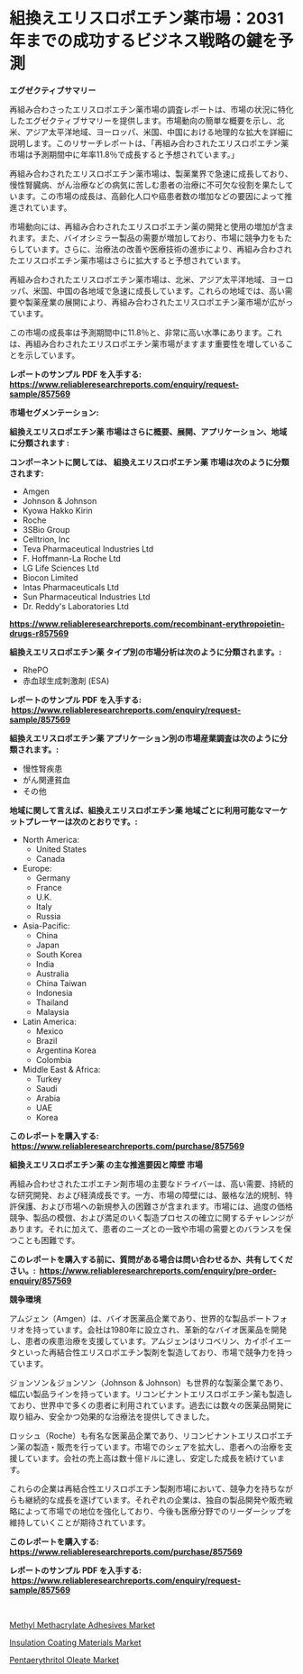 <p><h1>組換えエリスロポエチン薬市場：2031年までの成功するビジネス戦略の鍵を予測</h1></p><p><strong>エグゼクティブサマリー</strong></p>
<p><p>再組み合わさったエリスロポエチン薬市場の調査レポートは、市場の状況に特化したエグゼクティブサマリーを提供します。市場動向の簡単な概要を示し、北米、アジア太平洋地域、ヨーロッパ、米国、中国における地理的な拡大を詳細に説明します。このリサーチレポートは、「再組み合わされたエリスロポエチン薬市場は予測期間中に年率11.8％で成長すると予想されています。」</p><p>再組み合わされたエリスロポエチン薬市場は、製薬業界で急速に成長しており、慢性腎臓病、がん治療などの病気に苦しむ患者の治療に不可欠な役割を果たしています。この市場の成長は、高齢化人口や癌患者数の増加などの要因によって推進されています。</p><p>市場動向には、再組み合わされたエリスロポエチン薬の開発と使用の増加が含まれます。また、バイオシミラー製品の需要が増加しており、市場に競争力をもたらしています。さらに、治療法の改善や医療技術の進歩により、再組み合わされたエリスロポエチン薬市場はさらに拡大すると予想されています。</p><p>再組み合わされたエリスロポエチン薬市場は、北米、アジア太平洋地域、ヨーロッパ、米国、中国の各地域で急速に成長しています。これらの地域では、高い需要や製薬産業の展開により、再組み合わされたエリスロポエチン薬市場が広がっています。</p><p>この市場の成長率は予測期間中に11.8％と、非常に高い水準にあります。これは、再組み合わされたエリスロポエチン薬市場がますます重要性を増していることを示しています。</p></p>
<p><strong>レポートのサンプル PDF を入手する: <a href="https://www.reliableresearchreports.com/enquiry/request-sample/857569">https://www.reliableresearchreports.com/enquiry/request-sample/857569</a></strong></p>
<p><strong>市場セグメンテーション:</strong></p>
<p><strong> 組換えエリスロポエチン薬 市場はさらに概要、展開、アプリケーション、地域に分類されます :</strong></p>
<p><strong>コンポーネントに関しては、 組換えエリスロポエチン薬 市場は次のように分類されます: &nbsp;</strong></p>
<p><ul><li>Amgen</li><li>Johnson & Johnson</li><li>Kyowa Hakko Kirin</li><li>Roche</li><li>3SBio Group</li><li>Celltrion, Inc</li><li>Teva Pharmaceutical Industries Ltd</li><li>F. Hoffmann-La Roche Ltd</li><li>LG Life Sciences Ltd</li><li>Biocon Limited</li><li>Intas Pharmaceuticals Ltd</li><li>Sun Pharmaceutical Industries Ltd</li><li>Dr. Reddy's Laboratories Ltd</li></ul></p>
<p><strong><a href="https://www.reliableresearchreports.com/recombinant-erythropoietin-drugs-r857569">https://www.reliableresearchreports.com/recombinant-erythropoietin-drugs-r857569</a></strong></p>
<p><strong> 組換えエリスロポエチン薬 タイプ別の市場分析は次のように分類されます。:</strong></p>
<p><ul><li>RhePO</li><li>赤血球生成刺激剤 (ESA)</li></ul></p>
<p><strong>レポートのサンプル PDF を入手する: &nbsp;<a href="https://www.reliableresearchreports.com/enquiry/request-sample/857569">https://www.reliableresearchreports.com/enquiry/request-sample/857569</a></strong></p>
<p><strong> 組換えエリスロポエチン薬 アプリケーション別の市場産業調査は次のように分類されます。:</strong></p>
<p><ul><li>慢性腎疾患</li><li>がん関連貧血</li><li>その他</li></ul></p>
<p><strong>地域に関して言えば、組換えエリスロポエチン薬 地域ごとに利用可能なマーケットプレーヤーは次のとおりです。:</strong></p>
<p><ul>
    <li>
        North America:
        <ul>
            <li>United States</li>
            <li>Canada</li>
        </ul>
    </li>
    <li>
        Europe:
        <ul>
            <li>Germany</li>
            <li>France</li>
            <li>U.K.</li>
            <li>Italy</li>
            <li>Russia</li>
        </ul>
    </li>
    <li>
        Asia-Pacific:
        <ul>
            <li>China</li>
            <li>Japan</li>
            <li>South Korea</li>
            <li>India</li>
            <li>Australia</li>
            <li>China Taiwan</li>
            <li>Indonesia</li>
            <li>Thailand</li>
            <li>Malaysia</li>
        </ul>
    </li>
    <li>
        Latin America:
        <ul>
            <li>Mexico</li>
            <li>Brazil</li>
            <li>Argentina Korea</li>
            <li>Colombia</li>
        </ul>
    </li>
    <li>
        Middle East & Africa:
        <ul>
            <li>Turkey</li>
            <li>Saudi</li>
            <li>Arabia</li>
            <li>UAE</li>
            <li>Korea</li>
        </ul>
    </li>
    </ul></p>
<p><strong>このレポートを購入する: &nbsp;<a href="https://www.reliableresearchreports.com/purchase/857569">https://www.reliableresearchreports.com/purchase/857569</a></strong></p>
<p><strong>組換えエリスロポエチン薬 の主な推進要因と障壁 市場</strong></p>
<p><p>再組み合わせされたエポエチン剤市場の主要なドライバーは、高い需要、持続的な研究開発、および経済成長です。一方、市場の障壁には、厳格な法的規制、特許保護、および市場への新規参入の困難さが含まれます。市場には、過度の価格競争、製品の模倣、および満足のいく製造プロセスの確立に関するチャレンジがあります。それに加えて、患者のニーズとの一致や市場の需要とのバランスを保つことも困難です。</p></p>
<p><strong>このレポートを購入する前に、質問がある場合は問い合わせるか、共有してください。:&nbsp; <a href="https://www.reliableresearchreports.com/enquiry/pre-order-enquiry/857569">https://www.reliableresearchreports.com/enquiry/pre-order-enquiry/857569</a></strong></p>
<p><strong>競争環境</strong></p>
<p><p>アムジェン（Amgen）は、バイオ医薬品企業であり、世界的な製品ポートフォリオを持っています。会社は1980年に設立され、革新的なバイオ医薬品を開発し、患者の疾患治療を支援しています。アムジェンはリコベリン、カイポイエータといった再結合性エリスロポエチン製剤を製造しており、市場で競争力を持っています。</p><p>ジョンソン＆ジョンソン（Johnson & Johnson）も世界的な製薬企業であり、幅広い製品ラインを持っています。リコンビナントエリスロポエチン薬も製造しており、世界中で多くの患者に利用されています。過去には数々の医薬品開発に取り組み、安全かつ効果的な治療法を提供してきました。</p><p>ロッシュ（Roche）も有名な医薬品企業であり、リコンビナントエリスロポエチン薬の製造・販売を行っています。市場でのシェアを拡大し、患者への治療を支援しています。会社の売上高は数十億ドルに達し、安定した成長を続けています。</p><p>これらの企業は再結合性エリスロポエチン製剤市場において、競争力を持ちながらも継続的な成長を遂げています。それぞれの企業は、独自の製品開発や販売戦略によって市場での地位を強化しており、今後も医療分野でのリーダーシップを維持していくことが期待されています。</p></p>
<p><strong>このレポートを購入する: &nbsp; <a href="https://www.reliableresearchreports.com/purchase/857569">https://www.reliableresearchreports.com/purchase/857569</a></strong></p>
<p><strong>レポートのサンプル PDF を入手する: &nbsp;<a href="https://www.reliableresearchreports.com/enquiry/request-sample/857569">https://www.reliableresearchreports.com/enquiry/request-sample/857569</a></strong><strong></strong></p>
<p>&nbsp;</p>
<p><p><a href="https://copper-carbon-84f.notion.site/Methyl-Methacrylate-Adhesives-Market-Size-2024-2031-Global-Industrial-Analysis-Key-Geographical-R-2ce1765ac710491ea36394490cf9009a">Methyl Methacrylate Adhesives Market</a></p><p><a href="https://circular-yam-9b9.notion.site/Insulation-Coating-Materials-Market-Share-Market-New-Trends-Analysis-Report-By-Type-By-Applicatio-607e6876edb04779a816197963006514">Insulation Coating Materials Market</a></p><p><a href="https://cedar-agate-3da.notion.site/Pentaerythritol-Oleate-Market-Dynamics-2024-2031-Also-about-Its-Market-Trends-Projections-and-Opp-7088d37340334e0c8e6375dd752f1323">Pentaerythritol Oleate Market</a></p></p>